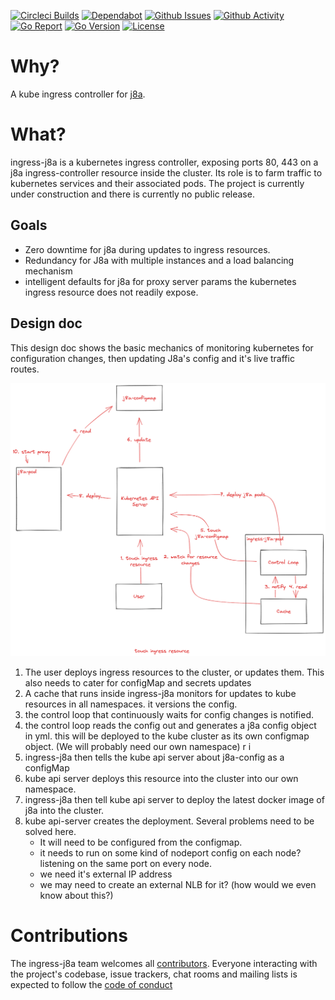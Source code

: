 [![Circleci Builds](https://circleci.com/gh/simonmittag/ingress-j8a.svg?style=shield)](https://circleci.com/gh/simonmittag/ingress-j8a)
[![Dependabot](https://badgen.net/badge/Dependabot/enabled/green?icon=dependabot)](https://github.com/simonmittag/ingress-j8a/pulls?q=is%3Aopen+is%3Apr)
[![Github Issues](https://img.shields.io/github/issues/simonmittag/ingress-j8a)](https://github.com/simonmittag/ingress-j8a/issues)
[![Github Activity](https://img.shields.io/github/commit-activity/m/simonmittag/ingress-j8a)](https://img.shields.io/github/commit-activity/m/simonmittag/ingress-j8a)  
[![Go Report](https://goreportcard.com/badge/github.com/simonmittag/ingress-j8a)](https://goreportcard.com/report/github.com/simonmittag/ingress-j8a)
[![Go Version](https://img.shields.io/github/go-mod/go-version/simonmittag/ingress-j8a)](https://img.shields.io/github/go-mod/go-version/simonmittag/ingress-j8a)
[![License](https://img.shields.io/badge/License-Apache%202.0-blue.svg)](https://opensource.org/licenses/Apache-2.0)

# Why?
A kube ingress controller for [j8a](https://github.com/simonmittag/j8a).


# What?
ingress-j8a is a kubernetes ingress controller, exposing ports 80, 443 on a j8a ingress-controller resource
inside the cluster. Its role is to farm traffic to kubernetes services and their associated pods. 
The project is currently under construction and there is currently no public release. 

## Goals
* Zero downtime for j8a during updates to ingress resources.
* Redundancy for J8a with multiple instances and a load balancing mechanism
* intelligent defaults for j8a for proxy server params the kubernetes ingress resource does not readily expose.



## Design doc
This design doc shows the basic mechanics of monitoring kubernetes for configuration changes,
then updating J8a's config and it's live traffic routes.

![](art/ingress-j8a.png)
1. The user deploys ingress resources to the cluster, or updates them. This also needs to cater for configMap and secrets updates
2. A cache that runs inside ingress-j8a monitors for updates to kube resources in all namespaces. it versions the config.
3. the control loop that continuously waits for config changes is notified.
4. the control loop reads the config out and generates a j8a config object in yml. this will be deployed to the kube cluster as its own configmap object. (We will probably need our own namespace) r i
5. ingress-j8a then tells the kube api server about j8a-config as a configMap
6. kube api server deploys this resource into the cluster into our own namespace. 
7. ingress-j8a then tell kube api server to deploy the latest docker image of j8a into the cluster. 
8. kube api-server creates the deployment. Several problems need to be solved here. 
   * It will need to be configured from the configmap. 
   * it needs to run on some kind of nodeport config on each node? listening on the same port on every node. 
   * we need it's external IP address
   * we may need to create an external NLB for it? (how would we even know about this?)


# Contributions

The ingress-j8a team welcomes all [contributors](https://github.com/simonmittag/ingress-j8a/blob/master/CONTRIBUTING.md). Everyone
interacting with the project's codebase, issue trackers, chat rooms and mailing lists is expected to follow
the [code of conduct](https://github.com/simonmittag/ingress-j8a/blob/master/CODE_OF_CONDUCT.md)
